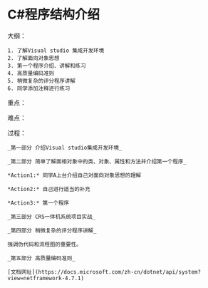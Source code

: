 # C#程序结构介绍

大纲：

    1. 了解Visual studio 集成开发环境
    2. 了解面向对象思想
    3. 第一个程序介绍、讲解和练习
    4. 高质量编码准则
    5. 稍微复杂的评分程序讲解
    6. 同学添加注释进行练习
    
重点：

难点：
    
过程：

    _第一部分 介绍Visual studio集成开发环境_

    _第二部分 简单了解面相对象中的类、对象、属性和方法并介绍第一个程序_

    *Action1:* 同学A上台介绍自己对面向对象思想的理解
 
    *Action2:* 自己进行适当的补充

    *Action3:* 第一个程序
    
    _第三部分 CRS一体机系统项目实战_

    _第四部分 稍微复杂的评分程序讲解_
    
    强调伪代码和流程图的重要性。
    
    _第五部分 高质量编码准则_
    
    [文档网址](https://docs.microsoft.com/zh-cn/dotnet/api/system?view=netframework-4.7.1)
    

 
